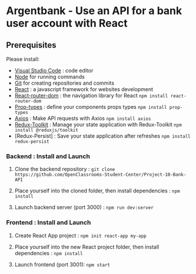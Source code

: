 # Argentbank - Use an API for a bank user account with React

## Prerequisites

Please install:
- [Visual Studio Code](https://code.visualstudio.com/) : code editor
- [Node](https://nodejs.org/en/) for running commands
- [Git](https://git-scm.com/) for creating repositories and commits
- [React](https://fr.reactjs.org/) : a javascript framework for websites development
- [React-router-dom](https://www.npmjs.com/package/react-router-dom) : the navigation library for React
  `npm install react-router-dom`  
- [Prop-types](https://www.npmjs.com/package/prop-types) : define your components props types
  `npm install prop-types`
- [Axios](https://axios-http.com/) : Make API requests with Axios
  `npm install axios`
- [Redux-Toolkit](https://redux-toolkit.js.org/) : Manage your state application with Redux-Toolkit
  `npm install @reduxjs/toolkit`
- [Redux-Persist] : Save your state application after refreshes
  `npm install redux-persist` 


### Backend : Install and Launch

1. Clone the backend repository : `git clone https://github.com/OpenClassrooms-Student-Center/Project-10-Bank-API`

2. Place yourself into the cloned folder, then install dependencies :
`npm install`

3. Launch backend server (port 3000) : 
`npm run dev:server`

### Frontend : Install and Launch

1. Create React App project : `npm init react-app my-app`

2. Place yourself into the new React project folder, then install dependencies : 
`npm install`

3. Launch frontend (port 3001):
`npm start`
